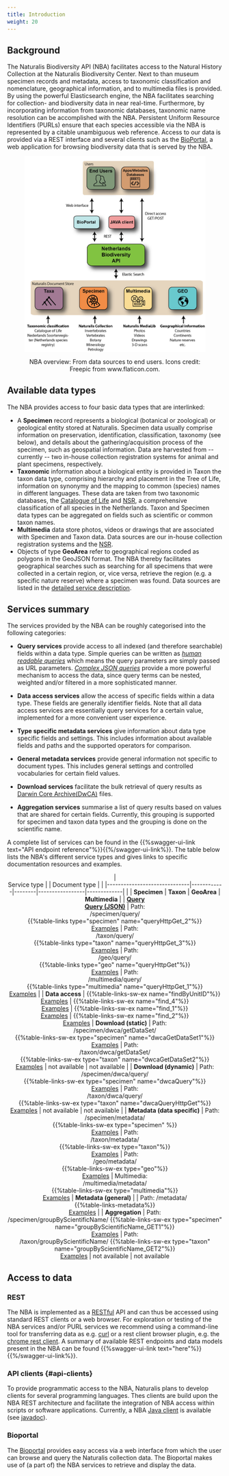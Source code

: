 ```yaml
---
title: Introduction
weight: 20
---
```


## Background

The Naturalis Biodiversity API (NBA) facilitates access to the Natural History Collection at the 
Naturalis Biodiversity Center. Next to than museum specimen records and metadata, access to taxonomic 
classification and nomenclature, geographical information, and to multimedia files is provided. By using 
the powerful Elasticsearch engine, the NBA facilitates searching for collection- and 
biodiversity data in near real-time. Furthermore, by incorporating information from 
taxonomic databases, taxonomic name resolution can be accomplished with the NBA. 
Persistent Uniform Resource Identifiers (PURLs) ensure that each species accessible 
via the NBA is represented by a citable unambiguous web reference. Access to our data is provided 
via a REST interface and several clients such as the [BioPortal](http://bioportal.naturalis.nl/"), 
a web application for browsing biodiversity data that is served by the NBA.


<!-- {{< figure src="https://github.com/naturalis/nba-docs/raw/V2_master/static/images/overview.png" class="alignright" title="NBA overview: From data sources to end users" >}} -->

<figure>
<div style="text-align: center;">
	<p><img src="https://github.com/naturalis/nba-docs/raw/V2_master/static/images/overview.png" align="center"
		alt="overview" width=500>
		<figcaption>NBA overview: From data sources to end users. Icons credit: Freepic from www.flaticon.com.</figcaption>
	</div>
</figure>


## Available data types
The NBA provides access to four basic data types that are interlinked:

* A **Specimen** record represents a biological (botanical or zoological) or 
  geological entity stored at Naturalis. Specimen data usually comprise information 
  on preservation, identification, classification, taxonomy (see below), and 
  details about the gathering/acquisition process of the specimen, such as 
  geospatial information. Data are harvested from -- currently -- two in-house collection registration systems 
  for animal and plant specimens, respectively.
* **Taxonomic** information about a biological entity is provided in Taxon the taxon data type, 
  comprising hierarchy and placement in the Tree of Life, information on synonymy and the 
  mapping to common (species) names in different languages. These data are taken from two taxonomic databases, 
  the [Catalogue of Life](http://www.catalogueoflife.org/) and [NSR](http://www.nederlandsesoorten.nl/), 
  a comprehensive classification of all species in the Netherlands. Taxon and Specimen data types 
  can be aggregated on fields such as scientific or common taxon names.
* **Multimedia** data store photos, videos or drawings that are associated with Specimen and Taxon data.
  Data sources are our in-house collection registration systems and the [NSR](http://www.nederlandsesoorten.nl/). 
* Objects of type **GeoArea** refer to geographical regions coded as polygons in the GeoJSON format. 
  The NBA thereby facilitates geographical searches such as searching for all specimens that were collected in a 
  certain region, or, vice versa, retrieve the region (e.g. a specific nature reserve) where a specimen was found. Data sources
  are listed in the [detailed service description](/doc-spec-services/#geo-sources).

## Services summary
The services provided by the NBA can be roughly categorised into the following categories:

* **Query services** provide access to all indexed (and therefore
searchable)  fields within a data type. Simple queries
can be written as  [*human readable queries*](/quickstart/#human-readable) which means the query parameters are simply passed as 
URL parameters. [*Complex JSON queries*](/advanced-query/#queryspec)
provide a more powerful mechanism to access the data, since query terms can be nested, weighted and/or filtered in a more sophisticated manner.

* **Data access services** allow the access of specific fields within
  a data type. These fields are generally identifier fields. Note that
  all data access services are essentially query services for a
  certain value, implemented for a more convenient user experience.

* **Type specific metadata services** give information about data type specific fields and settings. This includes information about available
fields and paths and the supported operators for comparison. 

* **General metadata services** provide general information not
  specific to document types. This includes general settings and
  controlled vocabularies for certain field values. 

* **Download services** facilitate the bulk retrieval of query results as 
[Darwin Core Archive(DwCA)](https://en.wikipedia.org/wiki/Darwin_Core_Archive) files. 

* **Aggregation services** summarise a list of query results based on
  values that are shared for certain fields. Currently, this grouping
  is supported for specimen and taxon data types and the grouping is
  done on the scientific name. 


A complete list of services can be found in the {{%swagger-ui-link text="API endpoint reference"%}}{{%/swagger-ui-link%}}.
The table below lists the NBA's different service types and gives links to specific documentation 
resources and examples. 

<center>

| <br> Service type |  | Document type |            | 
|------------------------------|------------|--------|-----------------|-------------|
|                         |  **Specimen**  | **Taxon**  | **GeoArea**  | **Multimedia**  |
| [**Query**](/quickstart/#human-readable)<br>[**Query (JSON)**](/advanced-queries/#queryspec) | Path:<br> /specimen/query/<br>  {{%table-links type="specimen" name="queryHttpGet_2"%}} <br> [Examples](/doc-spec-services/specimen)  | Path:<br> /taxon/query/<br> {{%table-links type="taxon" name="queryHttpGet_3"%}} <br> [Examples](/doc-spec-services/taxon)  | Path: <br> /geo/query/<br>{{%table-links type="geo" name="queryHttpGet"%}}<br>[Examples](/doc-spec-services/geo) |  Path: <br> /multimedia/query/<br> {{%table-links type="multimedia" name="queryHttpGet_1"%}}<br>[Examples](/doc-spec-services/multimedia)                |
| **Data access** | {{%table-links-sw-ex name="findByUnitID"%}}<br>[Examples](/doc-spec-services/specimen) | {{%table-links-sw-ex name="find_4"%}}<br>[Examples](/doc-spec-services/taxon ) | {{%table-links-sw-ex name="find_1"%}}<br>[Examples](/doc-spec-services/geo) | {{%table-links-sw-ex name="find_2"%}}<br>[Examples](/doc-spec-services/multimedia)
| **Download (static)**  | Path: <br> /specimen/dwca/getDataSet/<br> {{%table-links-sw-ex type="specimen" name="dwcaGetDataSet1"%}}<br>[Examples](/doc-spec-services/specimen#dl) | Path: <br> /taxon/dwca/getDataSet/ <br> {{%table-links-sw-ex type="taxon" name="dwcaGetDataSet2"%}}<br>[Examples](/doc-spec-services/taxon#dl) | not available | not available |
| **Download (dynamic)**  | Path: <br> /specimen/dwca/query/<br> {{%table-links-sw-ex type="specimen" name="dwcaQuery"%}}<br>[Examples](/doc-spec-services/specimen#dl) | Path: <br> /taxon/dwca/query/<br> {{%table-links-sw-ex type="taxon" name="dwcaQueryHttpGet"%}}<br>[Examples](/doc-spec-services/taxon#dl) | not available | not available |
| **Metadata (data specific)** | Path: <br>/specimen/metadata/ <br> {{%table-links-sw-ex type="specimen" %}}<br>[Examples](/doc-spec-services/specimen#md) | Path: <br>/taxon/metadata/ <br> {{%table-links-sw-ex type="taxon"%}}<br>[Examples](/doc-spec-services/taxon#md) | Path: <br>/geo/metadata/  <br> {{%table-links-sw-ex type="geo"%}} <br>[Examples](/doc-spec-services/geo#md) | Multimedia: <br>/multimedia/metadata/  <br> {{%table-links-sw-ex type="multimedia"%}}<br>[Examples](/doc-spec-services/multimedia#md)
| **Metadata (general)** | | Path: /metadata/ <br> {{%table-links-metadata%}}<br>[Examples](/doc-spec-services/metadata) |
| **Aggregation** | Path: <br> /specimen/groupByScientificName/ {{%table-links-sw-ex type="specimen" name="groupByScientificName_GET1"%}}<br>[Examples](/advanced-queries/#agg) | Path: <br> /taxon/groupByScientificName/ {{%table-links-sw-ex type="taxon" name="groupByScientificName_GET2"%}}<br>[Examples](/advanced-queries/#agg) | not available | not available

</center>

## Access to data
### REST
The NBA is implemented as a [RESTful](https://en.wikipedia.org/wiki/Representational_state_transfer) API and can thus be accessed
using standard REST clients or a web browser. For exploration or testing of the NBA services and/or PURL services we recommend using a 
command-line tool for transferring data as e.g. [curl](https://curl.haxx.se/) or a rest 
client browser plugin, e.g. the [chrome rest client](https://advancedrestclient.com/).
A summary of available REST endpoints and data models present in the
NBA can be found {{%swagger-ui-link text="here"%}}{{%/swagger-ui-link%}}.

### API clients {#api-clients}
To provide programmatic access to the NBA, Naturalis plans to develop clients for several programming languages. Thes clients 
are build upon the NBA REST architecture and facilitate the integration of NBA access within scripts or software applications.
Currently, a NBA [Java client](https://github.com/naturalis/naturalis_data_api) is 
available (see [javadoc](http://naturalis.github.io/naturalis_data_api/javadoc/v2/client/)).

### Bioportal
The [Bioportal](http://bioportal.naturalis.nl/) provides easy access via a web interface from which the user can browse and query 
the Naturalis collection data. The Bioportal makes use of (a part of) the NBA services to retrieve and display the data.


